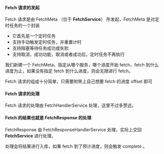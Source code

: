 #### Fetch 请求的发起

Fetch 请求是由 FetchMeta （位于 **FetchService**） 所发起，FetchMeta 是对定时任务的一个封装
 - 它首先是一个定时任务
 - 支持手动触发定时任务，并重置计时
 - 支持阻塞等待任务成功或失败
 - 支持取消，成功功能，取消或者成功后，定时任务不再执行

我们新建一个 FetchMeta，指定从哪个服务，哪个进度开始 fetch，fetch 到什么进度为止，如果没有指定 fetch 到什么进度，则会无限进行 fetch。

Fetch 请求的组成十分简单，只需要附带上自己想要 fetch 的进度 offset 即可

#### Fetch 请求的处理

Fetch 请求的处理由 FetchHandlerService 处理，这里不过多赘述。

#### Fetch 的结果也就是 FetchResponse 的处理

FetchResponse 由 FetchResponseHandlerService 处理，实际上交回 **FetchService** 进行处理。

处理会将结果进行入库，如果 fetch 到了预计进度，则会触发 complete 。